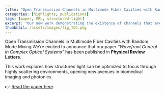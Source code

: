 ```yaml
---
title: "Open Transmission Channels in Multimode Fiber Cavities with Random Mode Mixing"
categories: [highlights, publications]
tags: [paper, PRL, structured-light]
excerpt: "Our new work demonstrating the existence of channels that are fully transmitted in multimode fiber cavities is now published in PRL!"
thumbnail: /assets/images/fig_TOC.png
---
```

Open Transmission Channels in Multimode Fiber Cavities with Random Mode Mixing
We’re excited to announce that our paper *“Wavefront Control in Complex Optical Systems”* has been published in **Physical Review Letters**.

This work explores how structured light can be optimized to focus through highly scattering environments, opening new avenues in biomedical imaging and photonics.

👉 [Read the paper here](https://doi.org/xx.xxxx/PRL.xxxxx).
